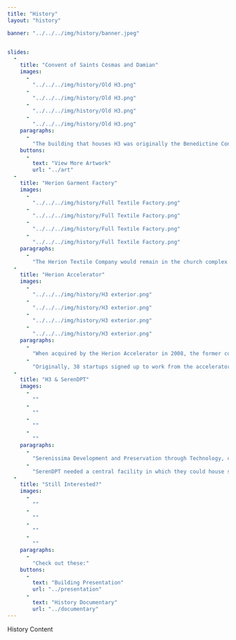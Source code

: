 ```yaml
---
title: "History"
layout: "history"

banner: "../../../img/history/banner.jpeg"


slides:
  -
    title: "Convent of Saints Cosmas and Damian"
    images:
      -
        "../../../img/history/Old H3.png"
      -
        "../../../img/history/Old H3.png"
      -
        "../../../img/history/Old H3.png"
      -
        "../../../img/history/Old H3.png"
    paragraphs:
      -
        "The building that houses H3 was originally the Benedictine Convent of Saints Cosmas and Damian, founded in 1481 by six nuns for noble daughters. It was constructed in two phases over twenty-five years, first as a convent and then as a church, and became a center for art due to the wealth brought by the nuns. In 1806, Napoleon forced the closure of the Church and evicted the nuns and the convent became a warehouse, and then a barracks. Most of the artwork was either lost or destroyed in this period, with only a dozen paintings remaining today that are in museums like the Accademia. The church was abandoned and striped of fixed furnishings, stone materials and paintings, altars, sculptures, and anything else worth some value for scrap or material. Overall it was violated by looters and desecrated. In 1887, the convent temporarily became a hospice for cholera victims and afterwards converted into a textile factory in 1897, remaining as the Herion Garment Factory until the 1970s."
    buttons:
      -
        text: "View More Artwork"
        url: "../art"
  -
    title: "Herion Garment Factory"
    images:
      -
        "../../../img/history/Full Textile Factory.png"
      -
        "../../../img/history/Full Textile Factory.png"
      -
        "../../../img/history/Full Textile Factory.png"
      -
        "../../../img/history/Full Textile Factory.png"
    paragraphs:
      -
        "The Herion Textile Company would remain in the church complex for over 80 years before closing. The factory was incorporated in the church during the industrialization of Giudecca due to its cheaper land property compared to historical Venice with its isolated location. During this time a temporary second floor and third was constructed and the entire church was whitewashed, covering remaining historical art pieces not already pillaged and hiding the frescos from view. The hall and apsidal chapels were divided into those three floors supported on two rows of pillars to increase production space for the factory. Machining equipment was installed on these floors including hoists, steam piping, cement baths, electrical wiring and exhaust fans. The director’s office was the cupola where the frescos were located beneath the dome. Similarly, the deposito was used as a storage facility by the company, with similar alterations added to the building as well. After the company’s closure, the church was in a very critical condition that required extensive work to restore."
  -
    title: "Herion Accelerator"
    images:
      -
        "../../../img/history/H3 exterior.png"
      -
        "../../../img/history/H3 exterior.png"
      -
        "../../../img/history/H3 exterior.png"
      -
        "../../../img/history/H3 exterior.png"
    paragraphs:
      -
        "When acquired by the Herion Accelerator in 2008, the former convent was refurbished to its current configuration for hosting startup companies recruited locally in the Veneto region, requiring almost 9 million euro to fully restore garnered from the European Union and Donations. During this period, the nave was filled with a glass cube three stories high, containing 12 large offices, meeting rooms and co-working spaces, while the apses were left to their full heights. This event space was decorated with the original repaired frescos. In addition to work on the church, the deposito was converted into a three-floor workspace containing 23 offices, some common spaces for meetings and a cafeteria on the ground floor with a kitchen area."
      -
        "Originally, 38 startups signed up to work from the accelerator and use resources provided by the organization, later declining to four companies in 2016 before the accelerator closed down.While not much information is provided about the fledgling startups, the Herion Accelerator faced several issues. Issues with heating, the elevator, and internet service led many tenants to leave. A lack of general building management caused these unwarranted problems that were a disservice to the startups and created a bad relationship with the factory. The idea of creating an accelerator had potential, but the poor management and infrastructure induced its failure and diaspora of startups. In essence, the owners of the Herion used the space as an area for startup companies to do work, failing not only to provide useful elements like internet, but also to do anything that would make their companies more likely to succeed."
  -
    title: "H3 & SerenDPT"
    images:
      -
        ""
      -
        ""
      -
        ""
      -
        ""
    paragraphs:
      -
        "Serenissima Development and Preservation through Technology, commonly known by its shorthand name “SerenDPT”, is a Venetian-based organization that develops innovative and socially responsible business models addressing problems within the city, ranging from preserving historic public art with the initiative PreserVenice to optimizing Venetian transportation with the daAaB app. Their mission is to create employment in the city of Venice and surrounding islands through innovative startups that assist in solving these local problems. They aspire to use their solutions to be exported to other cities around the world."
      -
        "SerenDPT needed a central facility in which they could house startup companies, so they presented a proposal for the previous Herion Accelerator, after the accelerator failed, to produce the desired economic development and Venice issued a Request for Proposals (RFP). SerenDPT was thus awarded the use of the ex-church and the management of the ‘deposito’ for 9 years. SerenDPT nicknamed the complex H3, to mark the third rebirth of the Herion complex, from garment factory to accelerator to startup factory. SerenDPT’s plan is to create and house startup companies in the former church. This is unlike traditional incubators, which typically host and mentor external startups from a variety of fields. SerenDPT aims to create at least 100 well-paid jobs before the expiration of the lease in 2027. Thus the former garment factory will be made a factory once again but producing startup companies, rather than textile products."
  -
    title: "Still Interested?"
    images:
      -
        ""
      -
        ""
      -
        ""
      -
        ""
    paragraphs:
      -
        "Check out these:"
    buttons:
      -
        text: "Building Presentation"
        url: "../presentation"
      -
        text: "History Documentary"
        url: "../documentary"
---
```


History Content
